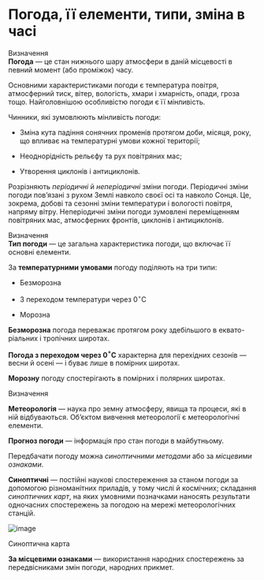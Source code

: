 Погода, її елементи, типи, змiна в часi
=======================================

<div class="eoz-wrap">
<span class="eoz">Визначення</span>
<div class="eoz-text">
<b>Погода</b> — це стан нижнього шару атмосфери в данiй мiсцевостi в
певний момент (або промiжок) часу.
</div>
</div>

Основними характеристиками погоди є температура повітря, атмосферний
тиск, вітер, вологість, хмари і хмарність, опади, гроза тощо.
Найголовнішою особливістю погоди є її мінливість.

Чинники, які зумовлюють мінливість погоди:

-   Зміна кута падіння сонячних променів протягом доби, місяця, року, що впливає на температурні умови кожної території;

-   Неоднорідність рельєфу та рух повітряних мас;

-   Утворення циклонів і антициклонів.

Розрізняють *періодичні* й *неперіодичні* зміни погоди. Періодичні зміни
погоди пов’язані з рухом Землі навколо своєї осі та навколо Сонця. Це,
зокрема, добові та сезонні зміни температури і вологості повітря,
напряму вітру. Неперіодичні зміни погоди зумовлені переміщенням
повітряних мас, атмосферних фронтів, циклонів і антициклонів.


<div class="eoz-wrap">
<span class="eoz">Визначення</span>
<div class="eoz-text">
<b>Тип погоди</b> — це загальна характеристика погоди, що включає її
основнi елементи.
</div>
</div>

За **температурними умовами** погоду поділяють на три типи:

-   Безморозна

-   З переходом температури через 0$^{\circ}$С

-   Морозна

**Безморозна** погода переважає протягом року здебільшого в
еквато-ріальних і тропічних широтах.

**Погода з переходом через 0$^{\circ}$С** характерна для перехідних
сезонів — весни й осені — і буває лише в помірних широтах.

**Морозну** погоду спостерігають в помірних і полярних широтах.

<div class="eoz-wrap">
<span class="eoz">Визначення</span>
<div class="eoz-text">
<p><b>Метеорологiя</b> — наука про земну атмосферу, явища та процеси,
якi в нiй вiдбуваються. Об’єктом вивчення метеорологiї є метеорологiчнi елементи.</p>

<b>Прогноз погоди</b> — iнформацiя про стан погоди в майбутньому.
</div>
</div>

Передбачати погоду можна *синоптичними методами* або за *місцевими ознаками*.

**Синоптичні** — постійні наукові спостереження за станом погоди за
допомогою різноманітних приладів, у тому числі й космічних; складання
*синоптичних карт*, на яких умовними позначками наносять результати
одночасних спостережень за погодою на мережі метеорологічних станцій.

![image](14)

Синоптична карта

**За місцевими ознаками** — використання народних спостережень за
передвісниками змін погоди, народних прикмет.
